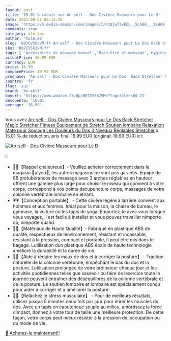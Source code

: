 ```yaml
---
layout: post
title: '15.01 % rabais sur An-self - Dos Civière Masseurs pour Le D'
date: 2021-09-21 06:14:26
image: 'https://m.media-amazon.com/images/I/418jwf3vkbL._SL500_._SL400_.jpg'
comments: true
category: ofertas
author: 'tole.es'
slug: 'B07CVSX2VM-fr An-self - Dos Civière Masseurs pour Le Dos Back Stretcher...'
sku: 'B07CVSX2VM-fr'
tags: [ 'Accessoires de massage manuel','Bien-être et massage','Hygiène et Santé','Massage et relaxation','Masseurs pour le dos','an-self', ]
actualPrice: 16.99 EUR
currency: EUR
price: 16.99
comparePrice: 19.99 EUR
prodname: 'An-self - Dos Civière Masseurs pour Le Dos  Back Stretcher Magic Stretcher Fitness Équipement de Stretch Soutien lombaire Relaxation Mate pour Soulage Les Douleurs du Dos  3 Niveaux Réglables Stretcher'
country: 'fr'
flag: '🇫🇷'
brand: 'An-self'
buyurl: 'https://www.amazon.fr/dp/B07CVSX2VM/?tag=tolees0d-21'
descuento: '15.01'
average: '16.99'
---
```


Vous avez [An-self - Dos Civière Masseurs pour Le Dos  Back Stretcher Magic Stretcher Fitness Équipement de Stretch Soutien lombaire Relaxation Mate pour Soulage Les Douleurs du Dos  3 Niveaux Réglables Stretcher](https://www.amazon.fr/dp/B07CVSX2VM/?tag=tolees0d-21)  à  15.01 % de réduction, prix final  16.99 EUR (original: 19.99 EUR) ici:

[![An-self - Dos Civière Masseurs pour Le D](https://m.media-amazon.com/images/I/418jwf3vkbL._SL500_._SL400_.jpg)](https://www.amazon.fr/dp/B07CVSX2VM/?tag=tolees0d-21)

ℹ️:

- 📢📢【Rappel chaleureux】- Veuillez acheter correctement dans le magasin 💙alyou💙, les autres magasins ne sont pas garantis. Equipé de 88 protubérances de massage avec 3 arches réglables en hauteur offrent une gamme plus large pour choisir le niveau qui convient à votre corps, correspond à vos points dacupuncture corps, massages de votre colonne vertébrale lombaire en étirant.
- 💗💗【Conception portable】 - Cette civière légère à larrière convient aux hommes et aux femmes. Idéal pour la maison, la chaise de bureau, le gymnase, la voiture ou les tapis de yoga. Emportez-le avec vous lorsque vous voyagez, il est facile à installer et vous pouvez travailler nimporte où, nimporte quand.
- 💚💚【Matériaux de Haute Qualité】- Fabriqué en plastique ABS de qualité, respectueux de lenvironnement, résistant et incassable, résistant à la pression, compact et portable, il peut être mis dans le bagage. Lutilisation dun plastique ABS épais de haute technologie améliore la durabilité et la durée de vie.
- 💛💛【Aide à réduire les maux de dos et à corriger la posture】 - Traction naturelle de la colonne vertébrale, empêchant le bas du dos et la posture. Lutilisation prolongée de votre ordinateur chaque jour et les activités quotidiennes telles que sasseoir ou faire de lexercice toute la journée peuvent entraîner des déséquilibres de la colonne vertébrale et de la posture. Le soutien lombaire et lombaire est spécialement conçu pour aider à corriger et à améliorer la posture.
- 💜💜【Relâchez le stress musculaire】 - Pour de meilleurs résultats, utilisez jusquà 5 minutes deux fois par jour pour étirer les muscles du dos. Avec un tapis en caoutchouc souple au milieu, amortissez la force dimpact, donnez à votre tour de taille une meilleure protection. De cette façon, votre corps peut mieux résister à la pression de loccupation ou du mode de vie.

[🛒 Achetez-le maintenant!!](https://www.amazon.fr/dp/B07CVSX2VM/?tag=tolees0d-21)
